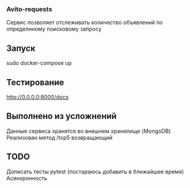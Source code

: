 ### Avito-requests
Сервис позволяет отслеживать количество объявлений по определнному поисковому запросу
## Запуск  
sudo docker-compose up  
## Тестирование  
http://0.0.0.0:8000/docs  
## Выполнено из усложнений
Данные сервиса хранятся во внешнем хранилище (MongoDB)    
Реализован метод /top5 возвращающий 
## TODO
Дописать тесты pytest (постараюсь добавить в ближайшее время)  
Асинхронность  

